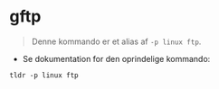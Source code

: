 # gftp

> Denne kommando er et alias af `-p linux ftp`.

- Se dokumentation for den oprindelige kommando:

`tldr -p linux ftp`
